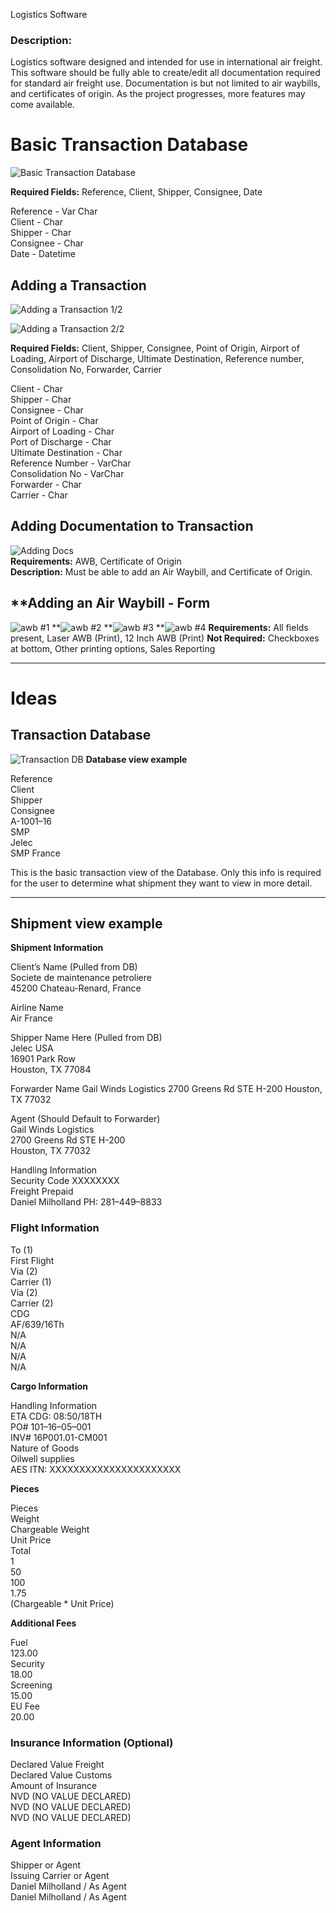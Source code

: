 Logistics Software

### **Description:**

Logistics software designed and intended for use in international air freight. This software should be fully able to create/edit all documentation required for standard air freight use. Documentation is but not limited to air waybills, and certificates of origin. As the project progresses, more features may come available.

# Basic Transaction Database
![Basic Transaction Database](https://d2mxuefqeaa7sj.cloudfront.net/s_57993C64AAC0E619FB55D1C5B2B95D9F764195EA077E5FD3D769702BB15776DC_1463511347407_file.png)


**Required Fields:** Reference, Client, Shipper, Consignee, Date  
  
Reference - Var Char  
Client - Char  
Shipper - Char  
Consignee - Char  
Date - Datetime  
  
## Adding a Transaction
![Adding a Transaction 1/2](https://d2mxuefqeaa7sj.cloudfront.net/s_57993C64AAC0E619FB55D1C5B2B95D9F764195EA077E5FD3D769702BB15776DC_1463511484035_file.png)

![Adding a Transaction 2/2](https://d2mxuefqeaa7sj.cloudfront.net/s_57993C64AAC0E619FB55D1C5B2B95D9F764195EA077E5FD3D769702BB15776DC_1463511564818_file.png)


**Required Fields:** Client, Shipper, Consignee, Point of Origin, Airport of Loading, Airport of Discharge, Ultimate Destination, Reference number, Consolidation No, Forwarder, Carrier  
  
Client - Char  
Shipper - Char  
Consignee - Char  
Point of Origin - Char  
Airport of Loading - Char   
Port of Discharge - Char  
Ultimate Destination - Char  
Reference Number - VarChar  
Consolidation No - VarChar  
Forwarder - Char  
Carrier - Char  
  
## Adding Documentation to Transaction
![Adding Docs](https://d2mxuefqeaa7sj.cloudfront.net/s_57993C64AAC0E619FB55D1C5B2B95D9F764195EA077E5FD3D769702BB15776DC_1463511665761_file.png)  
**Requirements:** AWB, Certificate of Origin  
**Description:** Must be able to add an Air Waybill, and Certificate of Origin.  
  
## **Adding an Air Waybill - Form
![awb #1](https://d2mxuefqeaa7sj.cloudfront.net/s_57993C64AAC0E619FB55D1C5B2B95D9F764195EA077E5FD3D769702BB15776DC_1463511784947_file.png)
**![awb #2](https://d2mxuefqeaa7sj.cloudfront.net/s_57993C64AAC0E619FB55D1C5B2B95D9F764195EA077E5FD3D769702BB15776DC_1463511886884_file.png)
**![awb #3](https://d2mxuefqeaa7sj.cloudfront.net/s_57993C64AAC0E619FB55D1C5B2B95D9F764195EA077E5FD3D769702BB15776DC_1463511902310_file.png)
**![awb #4](https://d2mxuefqeaa7sj.cloudfront.net/s_57993C64AAC0E619FB55D1C5B2B95D9F764195EA077E5FD3D769702BB15776DC_1463511951316_file.png)
**Requirements:** All fields present, Laser AWB (Print), 12 Inch AWB (Print)
**Not Required:** Checkboxes at bottom, Other printing options, Sales Reporting

----------
# Ideas
## Transaction Database
![Transaction DB](https://d2mxuefqeaa7sj.cloudfront.net/s_57993C64AAC0E619FB55D1C5B2B95D9F764195EA077E5FD3D769702BB15776DC_1463512831264_9F123BB6-E9E0-4070-A654-32B28B68A142-1-2048x1536-oriented.png)
**Database view example**

Reference  
Client  
Shipper  
Consignee  
A-1001–16  
SMP  
Jelec  
SMP France  

This is the basic transaction view of the Database. Only this info is required for the user to determine what shipment they want to view in more detail.  

----------
## Shipment view example  

**Shipment Information**

Client’s Name (Pulled from DB)  
Societe de maintenance petroliere  
45200 Chateau-Renard, France  
  
Airline Name   
Air France  
  
Shipper Name Here (Pulled from DB)  
Jelec USA  
16901 Park Row  
Houston, TX 77084  
  
Forwarder Name
Gail Winds Logistics
2700 Greens Rd STE H-200
Houston, TX 77032  
  
Agent (Should Default to Forwarder)  
Gail Winds Logistics  
2700 Greens Rd STE H-200  
Houston, TX 77032  
  
Handling Information  
Security Code XXXXXXXX  
Freight Prepaid  
Daniel Milholland PH: 281–449–8833  

### **Flight Information**
To (1)  
First Flight  
Via (2)  
Carrier (1)  
Via (2)  
Carrier (2)  
CDG  
AF/639/16Th  
N/A  
N/A  
N/A  
N/A  
  
**Cargo Information**
  
Handling Information  
ETA CDG: 08:50/18TH  
PO# 101–16–05–001  
INV# 16P001.01-CM001  
Nature of Goods  
Oilwell supplies  
AES ITN: XXXXXXXXXXXXXXXXXXXXXX  
  
**Pieces**

Pieces  
Weight  
Chargeable Weight  
Unit Price  
Total  
1  
50  
100  
1.75  
(Chargeable * Unit Price)  
  
**Additional Fees**  
  
Fuel  
123.00  
Security  
18.00  
Screening  
15.00  
EU Fee  
20.00  
  
### **Insurance Information (Optional)**  
Declared Value Freight  
Declared Value Customs  
Amount of Insurance  
NVD (NO VALUE DECLARED)  
NVD (NO VALUE DECLARED)  
NVD (NO VALUE DECLARED)  
  
### **Agent Information**  
Shipper or Agent  
Issuing Carrier or Agent  
Daniel Milholland / As Agent  
Daniel Milholland / As Agent  




